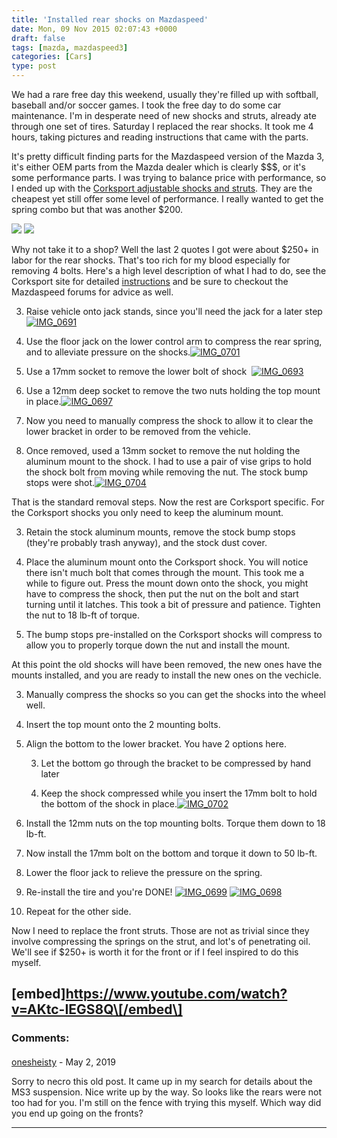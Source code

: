 ```yaml
---
title: 'Installed rear shocks on Mazdaspeed'
date: Mon, 09 Nov 2015 02:07:43 +0000
draft: false
tags: [mazda, mazdaspeed3]
categories: [Cars]
type: post
---
```


We had a rare free day this weekend, usually they're filled up with softball, baseball and/or soccer games. I took the free day to do some car maintenance. I'm in desperate need of new shocks and struts, already ate through one set of tires. Saturday I replaced the rear shocks. It took me 4 hours, taking pictures and reading instructions that came with the parts.

It's pretty difficult finding parts for the Mazdaspeed version of the Mazda 3, it's either OEM parts from the Mazda dealer which is clearly $$$, or it's some performance parts. I was trying to balance price with performance, so I ended up with the [Corksport adjustable shocks and struts](http://corksport.com/corksport-mazdaspeed-3-mazda-3-adjustable-struts-and-shocks.html). They are the cheapest yet still offer some level of performance. I really wanted to get the spring combo but that was another $200.

![](https://familiarodriguez.smugmug.com/Cars/Car-Repair/i-mD57G9c/0/M/IMG_20151107_122408-M.jpg) ![](https://familiarodriguez.smugmug.com/Cars/Car-Repair/i-vWqR5Tr/0/M/IMG_20151107_132037-M.jpg)

Why not take it to a shop? Well the last 2 quotes I got were about $250+ in labor for the rear shocks. That's too rich for my blood especially for removing 4 bolts. Here's a high level description of what I had to do, see the Corksport site for detailed [instructions](http://support.corksport.com/instructions/Axl-3-290-WEB.pdf) and be sure to checkout the Mazdaspeed forums for advice as well.

3.  Raise vehicle onto jack stands, since you'll need the jack for a later step [![IMG_0691](https://zeusville.files.wordpress.com/2015/11/img_0691.jpg?w=660)](https://zeusville.files.wordpress.com/2015/11/img_0691.jpg)

6.  Use the floor jack on the lower control arm to compress the rear spring, and to alleviate pressure on the shocks.[![IMG_0701](https://zeusville.files.wordpress.com/2015/11/img_0701.jpg?w=660)](https://zeusville.files.wordpress.com/2015/11/img_0701.jpg)

9.  Use a 17mm socket to remove the lower bolt of shock  [![IMG_0693](https://zeusville.files.wordpress.com/2015/11/img_0693.jpg?w=660)](https://zeusville.files.wordpress.com/2015/11/img_0693.jpg)

12.  Use a 12mm deep socket to remove the two nuts holding the top mount in place.[![IMG_0697](https://zeusville.files.wordpress.com/2015/11/img_0697.jpg?w=660)](https://zeusville.files.wordpress.com/2015/11/img_0697.jpg)

15.  Now you need to manually compress the shock to allow it to clear the lower bracket in order to be removed from the vehicle.

18.  Once removed, used a 13mm socket to remove the nut holding the aluminum mount to the shock. I had to use a pair of vise grips to hold the shock bolt from moving while removing the nut. The stock bump stops were shot.[![IMG_0704](https://zeusville.files.wordpress.com/2015/11/img_0704.jpg?w=660)](https://zeusville.files.wordpress.com/2015/11/img_0704.jpg)

That is the standard removal steps. Now the rest are Corksport specific. For the Corksport shocks you only need to keep the aluminum mount.

3.  Retain the stock aluminum mounts, remove the stock bump stops (they're probably trash anyway), and the stock dust cover.

6.  Place the aluminum mount onto the Corksport shock. You will notice there isn't much bolt that comes through the mount. This took me a while to figure out. Press the mount down onto the shock, you might have to compress the shock, then put the nut on the bolt and start turning until it latches. This took a bit of pressure and patience. Tighten the nut to 18 lb-ft of torque.

9.  The bump stops pre-installed on the Corksport shocks will compress to allow you to properly torque down the nut and install the mount.

At this point the old shocks will have been removed, the new ones have the mounts installed, and you are ready to install the new ones on the vechicle.

3.  Manually compress the shocks so you can get the shocks into the wheel well.

6.  Insert the top mount onto the 2 mounting bolts.

9.  Align the bottom to the lower bracket. You have 2 options here.
    
    3.  Let the bottom go through the bracket to be compressed by hand later
    
    6.  Keep the shock compressed while you insert the 17mm bolt to hold the bottom of the shock in place.[![IMG_0702](https://zeusville.files.wordpress.com/2015/11/img_0702.jpg?w=660)](https://zeusville.files.wordpress.com/2015/11/img_0702.jpg)
    

12.  Install the 12mm nuts on the top mounting bolts. Torque them down to 18 lb-ft.

15.  Now install the 17mm bolt on the bottom and torque it down to 50 lb-ft.

18.  Lower the floor jack to relieve the pressure on the spring.

21.  Re-install the tire and you're DONE! [![IMG_0699](https://zeusville.files.wordpress.com/2015/11/img_0699.jpg?w=660)](https://zeusville.files.wordpress.com/2015/11/img_0699.jpg) [![IMG_0698](https://zeusville.files.wordpress.com/2015/11/img_0698.jpg?w=660)](https://zeusville.files.wordpress.com/2015/11/img_0698.jpg)

24.  Repeat for the other side.

Now I need to replace the front struts. Those are not as trivial since they involve compressing the springs on the strut, and lot's of penetrating oil. We'll see if $250+ is worth it for the front or if I feel inspired to do this myself.

\[embed\]https://www.youtube.com/watch?v=AKtc-IEGS8Q\[/embed\]
---
### Comments:
#### 
[onesheisty]( "changethings@gmail.com") - <time datetime="2019-05-07 14:24:51">May 2, 2019</time>

Sorry to necro this old post. It came up in my search for details about the MS3 suspension. Nice write up by the way. So looks like the rears were not too had for you. I'm still on the fence with trying this myself. Which way did you end up going on the fronts?
<hr />
